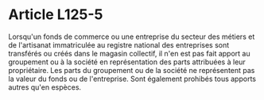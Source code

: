 # Article L125-5

Lorsqu'un fonds de commerce ou une entreprise du secteur des métiers et de l'artisanat immatriculée au registre national des entreprises sont transférés ou créés dans le magasin collectif, il n'en est pas fait apport au groupement ou à la société en représentation des parts attribuées à leur propriétaire. Les parts du groupement ou de la société ne représentent pas la valeur du fonds ou de l'entreprise. Sont également prohibés tous apports autres qu'en espèces.
